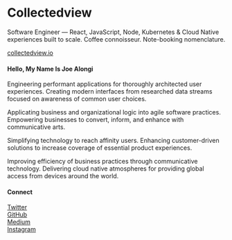 # Collectedview

Software Engineer — React, JavaScript, Node, Kubernetes & Cloud Native experiences built to scale. Coffee connoisseur. Note-booking nomenclature.

[collectedview.io](https://collectedview.io/)

#### Hello, My Name Is Joe Alongi
Engineering performant applications for thoroughly architected user experiences. Creating modern interfaces from researched data streams focused on awareness of common user choices.  
  
Applicating business and organizational logic into agile software practices. Empowering businesses to convert, inform, and enhance with communicative arts.  
  
Simplifying technology to reach affinity users. Enhancing customer-driven solutions to increase coverage of essential product experiences.  
  
Improving efficiency of business practices through communicative technology. Delivering cloud native atmospheres for providing global access from devices around the world.

#### Connect
[Twitter](https://twitter.com/collectedview)  
[GitHub](https://github.com/collectedview)  
[Medium](https://collectedview.medium.com/)  
[Instagram](https://www.instagram.com/collectedview/)  
